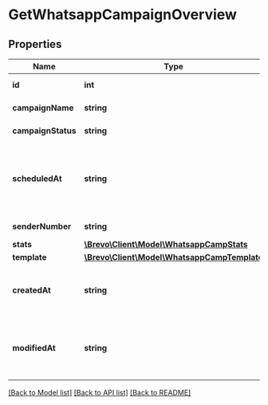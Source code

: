 # GetWhatsappCampaignOverview

## Properties
Name | Type | Description | Notes
------------ | ------------- | ------------- | -------------
**id** | **int** | ID of the WhatsApp Campaign | 
**campaignName** | **string** | Name of the WhatsApp Campaign | 
**campaignStatus** | **string** | Status of the WhatsApp Campaign | 
**scheduledAt** | **string** | UTC date-time on which WhatsApp campaign is scheduled. Should be in YYYY-MM-DDTHH:mm:ss.SSSZ format | [optional] 
**senderNumber** | **string** | Sender of the WhatsApp Campaign | 
**stats** | [**\Brevo\Client\Model\WhatsappCampStats**](WhatsappCampStats.md) |  | [optional] 
**template** | [**\Brevo\Client\Model\WhatsappCampTemplate**](WhatsappCampTemplate.md) |  | 
**createdAt** | **string** | Creation UTC date-time of the WhatsApp campaign (YYYY-MM-DDTHH:mm:ss.SSSZ) | 
**modifiedAt** | **string** | UTC date-time of last modification of the WhatsApp campaign (YYYY-MM-DDTHH:mm:ss.SSSZ) | 

[[Back to Model list]](../../README.md#documentation-for-models) [[Back to API list]](../../README.md#documentation-for-api-endpoints) [[Back to README]](../../README.md)


